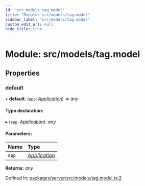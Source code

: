 ```yaml
---
id: "src_models_tag_model"
title: "Module: src/models/tag.model"
sidebar_label: "src/models/tag.model"
custom_edit_url: null
hide_title: true
---
```


# Module: src/models/tag.model

## Properties

### default

• **default**: (`app`: [*Application*](src_declarations.md#application)) => *any*

#### Type declaration:

▸ (`app`: [*Application*](src_declarations.md#application)): *any*

#### Parameters:

Name | Type |
:------ | :------ |
`app` | [*Application*](src_declarations.md#application) |

**Returns:** *any*

Defined in: [packages/server/src/models/tag.model.ts:2](https://github.com/xr3ngine/xr3ngine/blob/7650c2bea/packages/server/src/models/tag.model.ts#L2)
